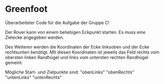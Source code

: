 # Greenfoot

Überarbeiteter Code für die Aufgabe der Gruppe C!

Der Rover kann von einem beliebigen Eckpunkt starten.
Es muss eine Zielecke angegeben werden.

Des Weiteren werden die Koordinaten der Ecke linksoben und der Ecke rechtsunten benötigt. Mit diesen Koordinaten ist jeweils das Feld rechts vom obersten linken Randhügel und links vom untersten rechten Randhügel gemeint.

Mögliche Start- und Zielpunkte sind: "obenLinks" "obenRechts" "untenLinks" "untenRechts"
